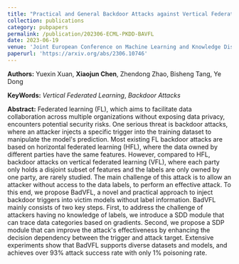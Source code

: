 ```yaml
---
title: "Practical and General Backdoor Attacks against Vertical Federated Learning"
collection: publications
category: pubpapers
permalink: /publication/202306-ECML-PKDD-BAVFL
date: 2023-06-19
venue: 'Joint European Conference on Machine Learning and Knowledge Discovery in Databases(ECML PKDD)'
paperurl: 'https://arxiv.org/abs/2306.10746'
---
```

**Authors:** Yuexin Xuan, **Xiaojun Chen**, Zhendong Zhao, Bisheng Tang, Ye Dong

**KeyWords:** *Vertical Federated Learning*, *Backdoor Attacks*

**Abstract:** Federated learning (FL), which aims to facilitate data collaboration across multiple organizations without exposing data privacy, encounters potential security risks. One serious threat is backdoor attacks, where an attacker injects a specific trigger into the training dataset to manipulate the model's prediction. Most existing FL backdoor attacks are based on horizontal federated learning (HFL), where the data owned by different parties have the same features. However, compared to HFL, backdoor attacks on vertical federated learning (VFL), where each party only holds a disjoint subset of features and the labels are only owned by one party, are rarely studied. The main challenge of this attack is to allow an attacker without access to the data labels, to perform an effective attack. To this end, we propose BadVFL, a novel and practical approach to inject backdoor triggers into victim models without label information. BadVFL mainly consists of two key steps. First, to address the challenge of attackers having no knowledge of labels, we introduce a SDD module that can trace data categories based on gradients. Second, we propose a SDP module that can improve the attack's effectiveness by enhancing the decision dependency between the trigger and attack target. Extensive experiments show that BadVFL supports diverse datasets and models, and achieves over 93% attack success rate with only 1% poisoning rate.
